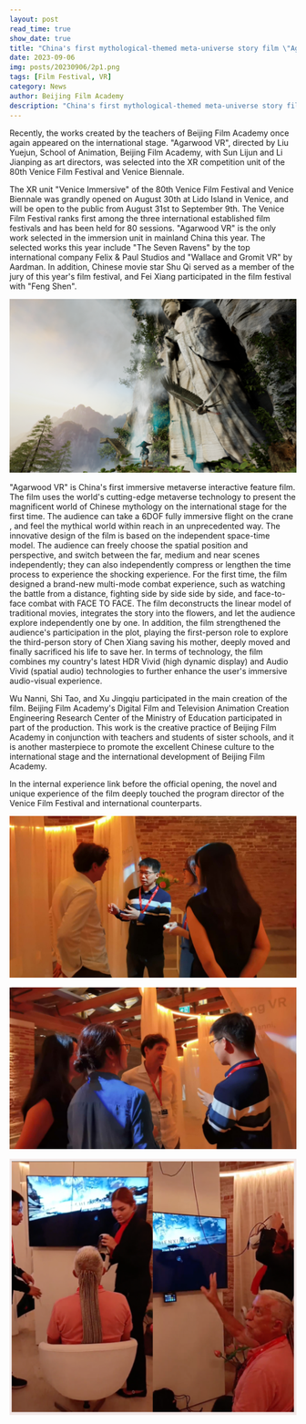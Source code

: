 ```yaml
---
layout: post
read_time: true
show_date: true
title: "China's first mythological-themed meta-universe story film \"Agarwood VR\" was selected for the Venice Film Festival"
date: 2023-09-06
img: posts/20230906/2p1.png
tags: [Film Festival, VR]
category: News
author: Beijing Film Academy
description: "China's first mythological-themed meta-universe story film \"Agarwood VR\" was selected for the Venice Film Festival"
---
```

Recently, the works created by the teachers of Beijing Film Academy once again appeared on the international stage. "Agarwood VR", directed by Liu Yuejun, School of Animation, Beijing Film Academy, with Sun Lijun and Li Jianping as art directors, was selected into the XR competition unit of the 80th Venice Film Festival and Venice Biennale.

The XR unit "Venice Immersive" of the 80th Venice Film Festival and Venice Biennale was grandly opened on August 30th at Lido Island in Venice, and will be open to the public from August 31st to September 9th. The Venice Film Festival ranks first among the three international established film festivals and has been held for 80 sessions. "Agarwood VR" is the only work selected in the immersion unit in mainland China this year. The selected works this year include "The Seven Ravens" by the top international company Felix & Paul Studios and "Wallace and Gromit VR" by Aardman. In addition, Chinese movie star Shu Qi served as a member of the jury of this year's film festival, and Fei Xiang participated in the film festival with "Feng Shen".

![image](./assets/img/posts/20230906/2p2.png)

"Agarwood VR" is China's first immersive metaverse interactive feature film. The film uses the world's cutting-edge metaverse technology to present the magnificent world of Chinese mythology on the international stage for the first time. The audience can take a 6DOF fully immersive flight on the crane , and feel the mythical world within reach in an unprecedented way. The innovative design of the film is based on the independent space-time model. The audience can freely choose the spatial position and perspective, and switch between the far, medium and near scenes independently; they can also independently compress or lengthen the time process to experience the shocking experience. For the first time, the film designed a brand-new multi-mode combat experience, such as watching the battle from a distance, fighting side by side side by side, and face-to-face combat with FACE TO FACE. The film deconstructs the linear model of traditional movies, integrates the story into the flowers, and let the audience explore independently one by one. In addition, the film strengthened the audience's participation in the plot, playing the first-person role to explore the third-person story of Chen Xiang saving his mother, deeply moved and finally sacrificed his life to save her. In terms of technology, the film combines my country's latest HDR Vivid (high dynamic display) and Audio Vivid (spatial audio) technologies to further enhance the user's immersive audio-visual experience.

Wu Nanni, Shi Tao, and Xu Jingqiu participated in the main creation of the film. Beijing Film Academy's Digital Film and Television Animation Creation Engineering Research Center of the Ministry of Education participated in part of the production. This work is the creative practice of Beijing Film Academy in conjunction with teachers and students of sister schools, and it is another masterpiece to promote the excellent Chinese culture to the international stage and the international development of Beijing Film Academy.

In the internal experience link before the official opening, the novel and unique experience of the film deeply touched the program director of the Venice Film Festival and international counterparts.

![image](./assets/img/posts/20230906/2p3.png)

![image](./assets/img/posts/20230906/2p4.png)

![image](./assets/img/posts/20230906/2p5.png)